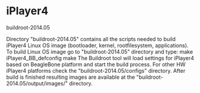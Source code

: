 iPlayer4
========

buildroot-2014.05

Directory "buildroot-2014.05" contains all the scripts needed to build iPlayer4
Linux OS image (bootloader, kernel, rootfilesystem, applications).
To build Linux OS image go to "buildroot-2014.05" directory and type:
 make iPlayer4_BB_defconfig
 make
The Buildroot tool will load settings for iPlayer4 based on BeagleBone platform
and start the build process. For other HW iPlayer4 platforms check the
"buildroot-2014.05/configs" directory.
After build is finished resulting images are available at the
"buildroot-2014.05/output/images/" directory.
